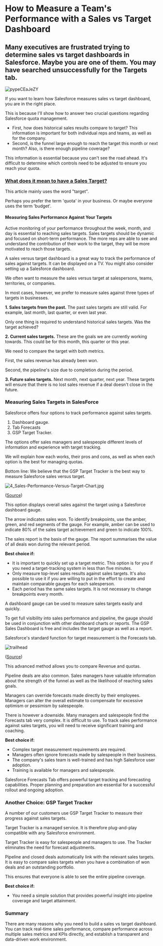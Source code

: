 # How to Measure a Team's Performance with a Sales vs Target Dashboard

## Many executives are frustrated trying to determine sales vs target dashboards in Salesforce. Maybe you are one of them. You may have searched unsuccessfully for the Targets tab.

![pypeCEaJeZY](./img/pypeCEaJeZY.webp)

If you want to learn how Salesforce measures sales vs target dashboard, you are in the right place.

This is because I'll show how to answer two crucial questions regarding Salesforce quota management.

* First, how does historical sales results compare to target? This information is important for both individual reps and teams, as well as for the company.
* Second, is the funnel large enough to reach the target this month or next month? Also, is there enough pipeline coverage?

This information is essential because you can't see the road ahead. It's difficult to determine which controls need to be adjusted to ensure you reach your quota.

### [What does it mean to have a Sales Target?](https://rev.team/kb/what-is-a-sales-quota)

This article mainly uses the word "target".

Perhaps you prefer the term 'quota' in your business. Or maybe everyone uses the term 'budget'.

#### Measuring Sales Performance Against Your Targets

Active monitoring of your performance throughout the week, month, and day is essential to reaching sales targets. Sales targets should be dynamic and focused on short-term performance. The more reps are able to see and understand the contribution of their work to the target, they will be more motivated to reach those targets.

A sales versus target dashboard is a great way to track the performance of sales against targets. It can be displayed on a TV. You might also consider setting up a Salesforce dashboard.

We often want to measure the sales versus target at salespersons, teams, territories, or companies.

In most cases, however, we prefer to measure sales against three types of targets in businesses.

**1. Sales targets from the past.** The past sales targets are still valid. For example, last month, last quarter, or even last year.

Only one thing is required to understand historical sales targets. Was the target achieved?

**2. Current sales targets.** These are the goals we are currently working towards. This could be for this month, this quarter or this year.

We need to compare the target with both metrics.

First, the sales revenue has already been won.

Second, the pipeline's size due to completion during the period.

**3. Future sales targets.** Next month, next quarter, next year. These targets will ensure that there is no lost sales revenue if a deal doesn't close in the future.

### Measuring Sales Targets in SalesForce

Salesforce offers four options to track performance against sales targets.

1. Dashboard gauge.
2. Tab Forecasts
3. GSP Target Tracker.

The options offer sales managers and salespeople different levels of information and experience with target tracking.

We will explain how each works, their pros and cons, as well as when each option is the best for managing quotas.

Bottom line: We believe that the GSP Target Tracker is the best way to measure Salesforce sales versus target.

![4_Sales-Performance-Versus-Target-Chart.jpg](./img/4_Sales-Performance-Versus-Target-Chart.jpg.webp)

([Source](https://garysmithpartnership.com/sales-targets-salesforce)) 

This option displays overall sales against the target using a Salesforce dashboard gauge.

The arrow indicates sales won. To identify breakpoints, use the amber, green, and red segments of the gauge. For example, amber can be used to indicate 80% of the sales target achievement and green to indicate 100%.

The sales report is the basis of the gauge. The report summarises the value of all deals won during the relevant period.

**Best choice if:**

* It is important to quickly set up a target metric. This option is for you if you need a target-tracking system in less than five minutes.
* Only measure top-level sales results against sales targets. It's also possible to use it if you are willing to put in the effort to create and maintain comparable gauges for each salesperson.
* Each period has the same sales targets. It is not necessary to change breakpoints every month.

A dashboard gauge can be used to measure sales targets easily and quickly.

To get full visibility into sales performance and pipeline, the gauge should be used in conjunction with other dashboard charts or reports. The GSP Sales Dashboard is free and includes the target gauge as well as a report. 

Salesforce's standard function for target measurement is the Forecasts tab.

![trailhead](./img/trailhead.webp)

([Source](https://trailhead.salesforce.com/en/content/learn/modules/sales-agreements-forecasting-manufacturing-cloud/create-accurate-account-forecasts))

This advanced method allows you to compare Revenue and quotas.

Pipeline deals are also common. Sales managers have valuable information about the strength of the funnel as well as the likelihood of reaching sales goals.

Managers can override forecasts made directly by their employees. Managers can alter the overall estimate to compensate for excessive optimism or pessimism by salespeople.

There is however a downside. Many managers and salespeople find the Forecasts tab very complex. It is difficult to use. To track sales performance against sales targets, you will need to receive significant training and coaching.

**Best choice if:**

* Complex target measurement requirements are required.
* Managers often ignore forecasts made by salespeople in their business.
* The company's sales team is well-trained and has high Salesforce user adoption.
* Training is available for managers and salespeople.

Salesforce Forecasts Tab offers powerful target tracking and forecasting capabilities. Proper planning and preparation are essential for a successful rollout and ongoing adoption.

### Another Choice: GSP Target Tracker

A number of our customers use GSP Target Tracker to measure their progress against sales targets.

Target Tracker is a managed service. It is therefore plug-and-play compatible with any Salesforce environment.

Target Tracker is easy for salespeople and managers to use. The Tracker eliminates the need for forecast adjustments.

Pipeline and closed deals automatically link with the relevant sales targets. It is easy to compare sales targets when you have a combination of won deals and an outstanding portfolio.

This ensures that everyone is able to see the entire pipeline coverage.

**Best choice if:**

* You need a simple solution that provides powerful insight into pipeline coverage and target attainment.

### Summary

There are many reasons why you need to build a sales vs target dashboard. You can track real-time sales performance, compare performance across multiple sales metrics and KPIs directly, and establish a transparent and data-driven work environment. 